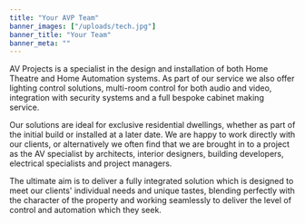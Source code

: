 ```yaml
---
title: "Your AVP Team"
banner_images: ["/uploads/tech.jpg"]
banner_title: "Your Team"
banner_meta: ""
---
```


AV Projects is a specialist in the design and installation of both Home Theatre and Home Automation systems. As part of our service we also offer lighting control solutions, multi-room control for both audio and video, integration with security systems and a full bespoke cabinet making service.

Our solutions are ideal for exclusive residential dwellings, whether as part of the initial build or installed at a later date. We are happy to work directly with our clients, or alternatively we often find that we are brought in to a project as the AV specialist by architects, interior designers, building developers, electrical specialists and project managers.

The ultimate aim is to deliver a fully integrated solution which is designed to meet our clients' individual needs and unique tastes, blending perfectly with the character of the property and working seamlessly to deliver the level of control and automation which they seek.